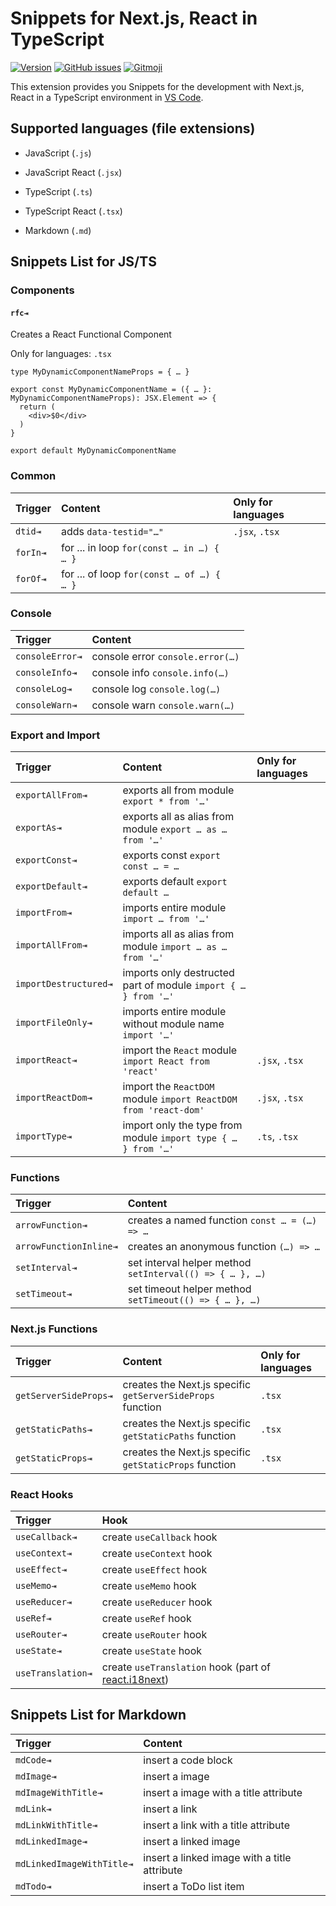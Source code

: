 # Snippets for Next.js, React in TypeScript

[![Version](https://vsmarketplacebadge.apphb.com/version-short/mheob.vscode-snippets.svg?style=for-the-badge&logo=visual-studio-code&logoColor=007ACC)](https://marketplace.visualstudio.com/items?itemName=mheob.vscode-snippets) [![GitHub issues](https://img.shields.io/github/issues/mheob/vscode-snippets?logo=github&style=for-the-badge)](https://github.com/mheob/vscode-snippets) [![Gitmoji](https://img.shields.io/badge/gitmoji-%20😜%20😍-FFDD67.svg?style=for-the-badge)](https://gitmoji.dev)

This extension provides you Snippets for the development with Next.js, React in a TypeScript environment in [VS Code](https://code.visualstudio.com/).

## Supported languages (file extensions)

- JavaScript (`.js`)
- JavaScript React (`.jsx`)
- TypeScript (`.ts`)
- TypeScript React (`.tsx`)

- Markdown (`.md`)

## Snippets List for JS/TS

### Components

#### `rfc⇥`

Creates a React Functional Component

Only for languages: `.tsx`

```tsx
type MyDynamicComponentNameProps = { … }

export const MyDynamicComponentName = ({ … }: MyDynamicComponentNameProps): JSX.Element => {
  return (
    <div>$0</div>
  )
}

export default MyDynamicComponentName
```

### Common

| Trigger  | Content                                   | Only for languages |
| :------- | :---------------------------------------- | :----------------- |
| `dtid⇥`  | adds `data-testid="…"`                    | `.jsx`, `.tsx`     |
| `forIn⇥` | for ... in loop `for(const … in …) { … }` |                    |
| `forOf⇥` | for ... of loop `for(const … of …) { … }` |                    |

### Console

| Trigger         | Content                          |
| :-------------- | :------------------------------- |
| `consoleError⇥` | console error `console.error(…)` |
| `consoleInfo⇥`  | console info `console.info(…)`   |
| `consoleLog⇥`   | console log `console.log(…)`     |
| `consoleWarn⇥`  | console warn `console.warn(…)`   |

### Export and Import

| Trigger               | Content                                                         | Only for languages |
| :-------------------- | :-------------------------------------------------------------- | :----------------- |
| `exportAllFrom⇥`      | exports all from module `export * from '…'`                     |                    |
| `exportAs⇥`           | exports all as alias from module `export … as … from '…'`       |                    |
| `exportConst⇥`        | exports const `export const … = …`                              |                    |
| `exportDefault⇥`      | exports default `export default …`                              |                    |
| `importFrom⇥`         | imports entire module `import … from '…'`                       |                    |
| `importAllFrom⇥`      | imports all as alias from module `import … as … from '…'`       |                    |
| `importDestructured⇥` | imports only destructed part of module `import { … } from '…'`  |                    |
| `importFileOnly⇥`     | imports entire module without module name `import '…'`          |                    |
| `importReact⇥`        | import the `React` module `import React from 'react'`           | `.jsx`, `.tsx`     |
| `importReactDom⇥`     | import the `ReactDOM` module `import ReactDOM from 'react-dom'` | `.jsx`, `.tsx`     |
| `importType⇥`         | import only the type from module `import type { … } from '…'`   | `.ts`, `.tsx`      |

### Functions

| Trigger                | Content                                                  |
| :--------------------- | :------------------------------------------------------- |
| `arrowFunction⇥`       | creates a named function `const … = (…) => …`            |
| `arrowFunctionInline⇥` | creates an anonymous function `(…) => …`                 |
| `setInterval⇥`         | set interval helper method `setInterval(() => { … }, …)` |
| `setTimeout⇥`          | set timeout helper method `setTimeout(() => { … }, …)`   |

### Next.js Functions

| Trigger               | Content                                                    | Only for languages |
| :-------------------- | :--------------------------------------------------------- | :----------------- |
| `getServerSideProps⇥` | creates the Next.js specific `getServerSideProps` function | `.tsx`             |
| `getStaticPaths⇥`     | creates the Next.js specific `getStaticPaths` function     | `.tsx`             |
| `getStaticProps⇥`     | creates the Next.js specific `getStaticProps` function     | `.tsx`             |

### React Hooks

| Trigger           | Hook                                                                               |
| :---------------- | :--------------------------------------------------------------------------------- |
| `useCallback⇥`    | create `useCallback` hook                                                          |
| `useContext⇥`     | create `useContext` hook                                                           |
| `useEffect⇥`      | create `useEffect` hook                                                            |
| `useMemo⇥`        | create `useMemo` hook                                                              |
| `useReducer⇥`     | create `useReducer` hook                                                           |
| `useRef⇥`         | create `useRef` hook                                                               |
| `useRouter⇥`      | create `useRouter` hook                                                            |
| `useState⇥`       | create `useState` hook                                                             |
| `useTranslation⇥` | create `useTranslation` hook (part of [react.i18next](https://react.i18next.com/)) |

## Snippets List for Markdown

| Trigger                   | Content                                      |
| :------------------------ | :------------------------------------------- |
| `mdCode⇥`                 | insert a code block                          |
| `mdImage⇥`                | insert a image                               |
| `mdImageWithTitle⇥`       | insert a image with a title attribute        |
| `mdLink⇥`                 | insert a link                                |
| `mdLinkWithTitle⇥`        | insert a link with a title attribute         |
| `mdLinkedImage⇥`          | insert a linked image                        |
| `mdLinkedImageWithTitle⇥` | insert a linked image with a title attribute |
| `mdTodo⇥`                 | insert a ToDo list item                      |

